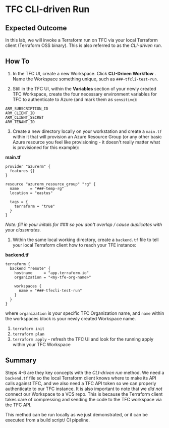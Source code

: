 # TFC CLI-driven Run

## Expected Outcome

In this lab, we will invoke a Terraform run on TFC via your local Terraform client (Terraform OSS binary). This is also referred to as the _CLI-driven run_.


## How To

1. In the TFC UI, create a new Workspace. Click **CLI-Driven Workflow** . Name the Workspace something unique, such as `###-tfcli-test-run`.

2. Still in the TFC UI, within the **Variables** section of your newly created TFC Workspace, create the four necessary environment variables for TFC to authenticate to Azure (and mark them as `sensitive`):

```
ARM_SUBSCRIPTION_ID
ARM_CLIENT_ID
ARM_CLIENT_SECRET
ARM_TENANT_ID
```

3. Create a new directory locally on your workstation and create a `main.tf` within it that will provision an Azure Resource Group (or any other basic Azure resource you feel like provisioning - it doesn't really matter what is provisioned for this example):

**main.tf**
```
provider "azurerm" {
  features {}
}

resource "azurerm_resource_group" "rg" {
  name     = "###-temp-rg"
  location = "eastus"

  tags = {
    terraform = "true"
  }
}
```
_Note: fill in your initals for ### so you don't overlap / cause duplicates with your classmates._

1. Within the same local working directory, create a `backend.tf` file to tell your local Terraform client how to reach your TFE instance:

**backend.tf**
```
terraform {
  backend "remote" {
    hostname     = "app.terraform.io"
    organization = "<my-tfe-org-name>"

    workspaces {
      name = "###-tfecli-test-run"
    }
  }
}
```

where `organization` is your specific TFC Organization name, and `name` within the workspaces block is your newly created Workspace name.

1. `terraform init`
2. `terraform plan`
3. `terraform apply` - refresh the TFC UI and look for the running apply within your TFC Workspace


## Summary
Steps 4-6 are they key concepts with the _CLI-driven run_ method. We need a `backend.tf` file so the local Terraform client knows where to make its API calls against TFC, and we also need a TFC API token so we can properly authenticate to our TFC instance.  It is also important to note that we _did not_ connect our Workspace to a VCS repo.  This is because the Terraform client takes care of compressing and sending the code to the TFC workspace via the TFC API.

This method can be run locally as we just demonstrated, or it can be executed from a build script/ CI pipeline.
